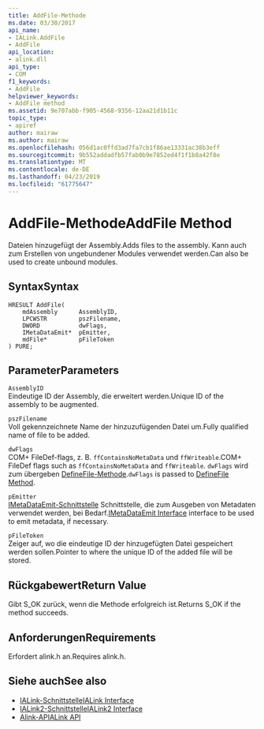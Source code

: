 ```yaml
---
title: AddFile-Methode
ms.date: 03/30/2017
api_name:
- IALink.AddFile
- AddFile
api_location:
- alink.dll
api_type:
- COM
f1_keywords:
- AddFile
helpviewer_keywords:
- AddFile method
ms.assetid: 9e707abb-f905-4568-9356-12aa21d1b11c
topic_type:
- apiref
author: mairaw
ms.author: mairaw
ms.openlocfilehash: 056d1ac0ffd3ad7fa7cb1f86ae13331ac38b3eff
ms.sourcegitcommit: 9b552addadfb57fab0b9e7852ed4f1f1b8a42f8e
ms.translationtype: MT
ms.contentlocale: de-DE
ms.lasthandoff: 04/23/2019
ms.locfileid: "61775647"
---
```

# <a name="addfile-method"></a><span data-ttu-id="e3064-102">AddFile-Methode</span><span class="sxs-lookup"><span data-stu-id="e3064-102">AddFile Method</span></span>
<span data-ttu-id="e3064-103">Dateien hinzugefügt der Assembly.</span><span class="sxs-lookup"><span data-stu-id="e3064-103">Adds files to the assembly.</span></span> <span data-ttu-id="e3064-104">Kann auch zum Erstellen von ungebundener Modules verwendet werden.</span><span class="sxs-lookup"><span data-stu-id="e3064-104">Can also be used to create unbound modules.</span></span>  
  
## <a name="syntax"></a><span data-ttu-id="e3064-105">Syntax</span><span class="sxs-lookup"><span data-stu-id="e3064-105">Syntax</span></span>  
  
```  
HRESULT AddFile(  
    mdAssembly      AssemblyID,  
    LPCWSTR         pszFilename,  
    DWORD           dwFlags,  
    IMetaDataEmit*  pEmitter,  
    mdFile*         pFileToken  
) PURE;  
```  
  
## <a name="parameters"></a><span data-ttu-id="e3064-106">Parameter</span><span class="sxs-lookup"><span data-stu-id="e3064-106">Parameters</span></span>  
 `AssemblyID`  
 <span data-ttu-id="e3064-107">Eindeutige ID der Assembly, die erweitert werden.</span><span class="sxs-lookup"><span data-stu-id="e3064-107">Unique ID of the assembly to be augmented.</span></span>  
  
 `pszFilename`  
 <span data-ttu-id="e3064-108">Voll gekennzeichnete Name der hinzuzufügenden Datei um.</span><span class="sxs-lookup"><span data-stu-id="e3064-108">Fully qualified name of file to be added.</span></span>  
  
 `dwFlags`  
 <span data-ttu-id="e3064-109">COM+ FileDef-flags, z. B. `ffContainsNoMetaData` und `ffWriteable`.</span><span class="sxs-lookup"><span data-stu-id="e3064-109">COM+ FileDef flags such as `ffContainsNoMetaData` and `ffWriteable`.</span></span> <span data-ttu-id="e3064-110">`dwFlags` wird zum übergeben [DefineFile-Methode](../../../../docs/framework/unmanaged-api/metadata/imetadataassemblyemit-definefile-method.md).</span><span class="sxs-lookup"><span data-stu-id="e3064-110">`dwFlags` is passed to [DefineFile Method](../../../../docs/framework/unmanaged-api/metadata/imetadataassemblyemit-definefile-method.md).</span></span>  
  
 `pEmitter`  
 <span data-ttu-id="e3064-111">[IMetaDataEmit-Schnittstelle](../../../../docs/framework/unmanaged-api/metadata/imetadataemit-interface.md) Schnittstelle, die zum Ausgeben von Metadaten verwendet werden, bei Bedarf.</span><span class="sxs-lookup"><span data-stu-id="e3064-111">[IMetaDataEmit Interface](../../../../docs/framework/unmanaged-api/metadata/imetadataemit-interface.md) interface to be used to emit metadata, if necessary.</span></span>  
  
 `pFileToken`  
 <span data-ttu-id="e3064-112">Zeiger auf, wo die eindeutige ID der hinzugefügten Datei gespeichert werden sollen.</span><span class="sxs-lookup"><span data-stu-id="e3064-112">Pointer to where the unique ID of the added file will be stored.</span></span>  
  
## <a name="return-value"></a><span data-ttu-id="e3064-113">Rückgabewert</span><span class="sxs-lookup"><span data-stu-id="e3064-113">Return Value</span></span>  
 <span data-ttu-id="e3064-114">Gibt S_OK zurück, wenn die Methode erfolgreich ist.</span><span class="sxs-lookup"><span data-stu-id="e3064-114">Returns S_OK if the method succeeds.</span></span>  
  
## <a name="requirements"></a><span data-ttu-id="e3064-115">Anforderungen</span><span class="sxs-lookup"><span data-stu-id="e3064-115">Requirements</span></span>  
 <span data-ttu-id="e3064-116">Erfordert alink.h an.</span><span class="sxs-lookup"><span data-stu-id="e3064-116">Requires alink.h.</span></span>  
  
## <a name="see-also"></a><span data-ttu-id="e3064-117">Siehe auch</span><span class="sxs-lookup"><span data-stu-id="e3064-117">See also</span></span>

- [<span data-ttu-id="e3064-118">IALink-Schnittstelle</span><span class="sxs-lookup"><span data-stu-id="e3064-118">IALink Interface</span></span>](../../../../docs/framework/unmanaged-api/alink/ialink-interface.md)
- [<span data-ttu-id="e3064-119">IALink2-Schnittstelle</span><span class="sxs-lookup"><span data-stu-id="e3064-119">IALink2 Interface</span></span>](../../../../docs/framework/unmanaged-api/alink/ialink2-interface.md)
- [<span data-ttu-id="e3064-120">Alink-API</span><span class="sxs-lookup"><span data-stu-id="e3064-120">ALink API</span></span>](../../../../docs/framework/unmanaged-api/alink/index.md)
